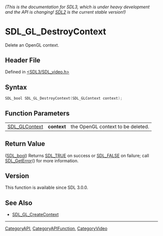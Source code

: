 ###### (This is the documentation for SDL3, which is under heavy development and the API is changing! [SDL2](https://wiki.libsdl.org/SDL2/) is the current stable version!)
# SDL_GL_DestroyContext

Delete an OpenGL context.

## Header File

Defined in [<SDL3/SDL_video.h>](https://github.com/libsdl-org/SDL/blob/main/include/SDL3/SDL_video.h)

## Syntax

```c
SDL_bool SDL_GL_DestroyContext(SDL_GLContext context);
```

## Function Parameters

|                                |             |                                   |
| ------------------------------ | ----------- | --------------------------------- |
| [SDL_GLContext](SDL_GLContext) | **context** | the OpenGL context to be deleted. |

## Return Value

([SDL_bool](SDL_bool)) Returns [SDL_TRUE](SDL_TRUE) on success or
[SDL_FALSE](SDL_FALSE) on failure; call [SDL_GetError](SDL_GetError)() for
more information.

## Version

This function is available since SDL 3.0.0.

## See Also

- [SDL_GL_CreateContext](SDL_GL_CreateContext)

----
[CategoryAPI](CategoryAPI), [CategoryAPIFunction](CategoryAPIFunction), [CategoryVideo](CategoryVideo)

